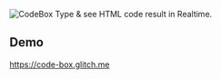 ![CodeBox](https://cdn.glitch.com/90110d93-bd27-43df-ad49-a775770e486c%2F20201209_210112.png?v=1607563260341)
Type & see HTML code result in Realtime.

## Demo
https://code-box.glitch.me
